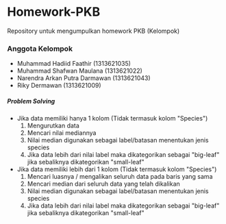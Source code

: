 # Homework-PKB

Repository untuk mengumpulkan homework PKB (Kelompok)

### Anggota Kelompok

- Muhammad Hadiid Faathir (1313621035)
- Muhammad Shafwan Maulana (1313621022)
- Narendra Arkan Putra Darmawan (1313621043)
- Riky Dermawan (1313621009)


##### Problem Solving

- Jika data memiliki hanya 1 kolom (Tidak termasuk kolom "Species")
  1. Mengurutkan data
  2. Mencari nilai mediannya
  3. Nilai median digunakan sebagai label/batasan menentukan jenis species
  4. Jika data lebih dari nilai label maka dikategorikan sebagai "big-leaf" jika sebaliknya dikategorikan "small-leaf"
- Jika data memiliki lebih dari 1 kolom (Tidak termasuk kolom "Species")
  1. Mencari luasnya / mengalikan seluruh data pada baris yang sama
  2. Mencari median dari seluruh data yang telah dikalikan
  3. Nilai median digunakan sebagai label/batasan menentukan jenis species
  4. Jika data lebih dari nilai label maka dikategorikan sebagai "big-leaf" jika sebaliknya dikategorikan "small-leaf" 
